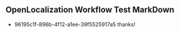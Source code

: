 ## OpenLocalization Workflow Test MarkDown
* 96195c1f-896b-4f12-a1ee-39f5525917a5 thanks!

<!--HONumber=Jul16_HO5-->


